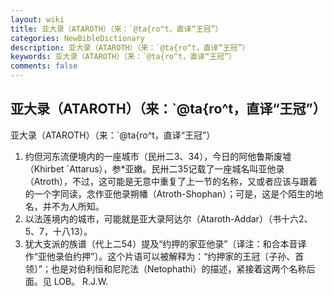 ```yaml
---
layout: wiki
title: 亚大录（ATAROTH）（来：`@ta{ro^t，直译“王冠”）
categories: NewBibleDictionary
description: 亚大录（ATAROTH）（来：`@ta{ro^t，直译“王冠”）
keywords: 亚大录（ATAROTH）（来：`@ta{ro^t，直译“王冠”）
comments: false
---
```


## 亚大录（ATAROTH）（来：`@ta{ro^t，直译“王冠”）



亚大录（ATAROTH）（来：`@ta{ro^t，直译“王冠”）
1. 约但河东流便境内的一座城市（民卅二3、34），今日的阿他鲁斯废墟（Khirbet `Attarus），参*亚嫩。民卅二35记载了一座城名叫亚他录（Atroth），不过，这可能是无意中重复了上一节的名称，又或者应该与跟着的一个字同读，念作亚他录朔幡（Atroth-Shophan）；可是，这是个陌生的地名，并不为人所知。
2. 以法莲境内的城市，可能就是亚大录阿达尔（Ataroth-Addar）（书十六2、5、7，十八13）。
3. 犹大支派的族谱（代上二54）提及“约押的家亚他录”〔译注：和合本音译作“亚他录伯约押”〕。这个片语可以被解释为：“约押家的王冠〔子孙、首领〕”；也是对伯利恒和尼陀法（Netophathi）的描述，紧接着这两个名称后面。见 LOB。
R.J.W.



